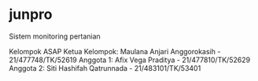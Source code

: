 # junpro
Sistem monitoring pertanian

Kelompok ASAP
Ketua Kelompok: Maulana Anjari Anggorokasih - 21/477748/TK/52619
Anggota 1: Afix Vega Praditya - 21/477810/TK/52629
Anggota 2: Siti Hashifah Qatrunnada - 21/483101/TK/53401
